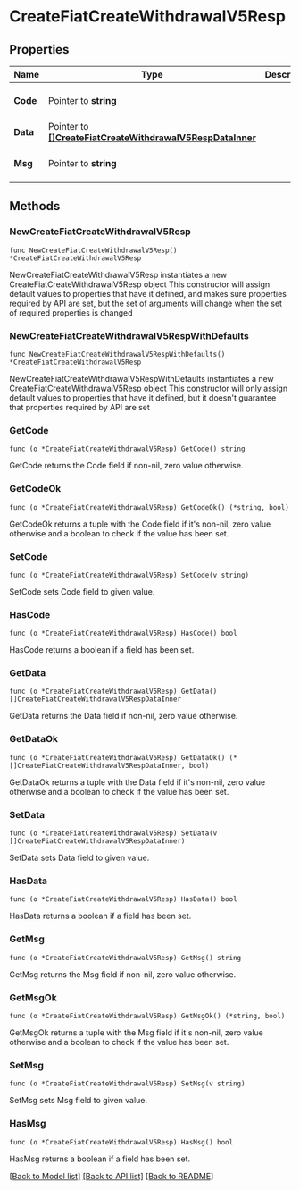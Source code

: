 # CreateFiatCreateWithdrawalV5Resp

## Properties

Name | Type | Description | Notes
------------ | ------------- | ------------- | -------------
**Code** | Pointer to **string** |  | [optional] [default to ""]
**Data** | Pointer to [**[]CreateFiatCreateWithdrawalV5RespDataInner**](CreateFiatCreateWithdrawalV5RespDataInner.md) |  | [optional] 
**Msg** | Pointer to **string** |  | [optional] [default to ""]

## Methods

### NewCreateFiatCreateWithdrawalV5Resp

`func NewCreateFiatCreateWithdrawalV5Resp() *CreateFiatCreateWithdrawalV5Resp`

NewCreateFiatCreateWithdrawalV5Resp instantiates a new CreateFiatCreateWithdrawalV5Resp object
This constructor will assign default values to properties that have it defined,
and makes sure properties required by API are set, but the set of arguments
will change when the set of required properties is changed

### NewCreateFiatCreateWithdrawalV5RespWithDefaults

`func NewCreateFiatCreateWithdrawalV5RespWithDefaults() *CreateFiatCreateWithdrawalV5Resp`

NewCreateFiatCreateWithdrawalV5RespWithDefaults instantiates a new CreateFiatCreateWithdrawalV5Resp object
This constructor will only assign default values to properties that have it defined,
but it doesn't guarantee that properties required by API are set

### GetCode

`func (o *CreateFiatCreateWithdrawalV5Resp) GetCode() string`

GetCode returns the Code field if non-nil, zero value otherwise.

### GetCodeOk

`func (o *CreateFiatCreateWithdrawalV5Resp) GetCodeOk() (*string, bool)`

GetCodeOk returns a tuple with the Code field if it's non-nil, zero value otherwise
and a boolean to check if the value has been set.

### SetCode

`func (o *CreateFiatCreateWithdrawalV5Resp) SetCode(v string)`

SetCode sets Code field to given value.

### HasCode

`func (o *CreateFiatCreateWithdrawalV5Resp) HasCode() bool`

HasCode returns a boolean if a field has been set.

### GetData

`func (o *CreateFiatCreateWithdrawalV5Resp) GetData() []CreateFiatCreateWithdrawalV5RespDataInner`

GetData returns the Data field if non-nil, zero value otherwise.

### GetDataOk

`func (o *CreateFiatCreateWithdrawalV5Resp) GetDataOk() (*[]CreateFiatCreateWithdrawalV5RespDataInner, bool)`

GetDataOk returns a tuple with the Data field if it's non-nil, zero value otherwise
and a boolean to check if the value has been set.

### SetData

`func (o *CreateFiatCreateWithdrawalV5Resp) SetData(v []CreateFiatCreateWithdrawalV5RespDataInner)`

SetData sets Data field to given value.

### HasData

`func (o *CreateFiatCreateWithdrawalV5Resp) HasData() bool`

HasData returns a boolean if a field has been set.

### GetMsg

`func (o *CreateFiatCreateWithdrawalV5Resp) GetMsg() string`

GetMsg returns the Msg field if non-nil, zero value otherwise.

### GetMsgOk

`func (o *CreateFiatCreateWithdrawalV5Resp) GetMsgOk() (*string, bool)`

GetMsgOk returns a tuple with the Msg field if it's non-nil, zero value otherwise
and a boolean to check if the value has been set.

### SetMsg

`func (o *CreateFiatCreateWithdrawalV5Resp) SetMsg(v string)`

SetMsg sets Msg field to given value.

### HasMsg

`func (o *CreateFiatCreateWithdrawalV5Resp) HasMsg() bool`

HasMsg returns a boolean if a field has been set.


[[Back to Model list]](../README.md#documentation-for-models) [[Back to API list]](../README.md#documentation-for-api-endpoints) [[Back to README]](../README.md)


